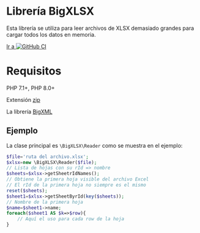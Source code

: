 [repo]:  https://github.com/yordanny90/BigXML
[iconGit]: http://www.google.com/s2/favicons?domain=www.github.com

# Librería BigXLSX

Esta librería se utiliza para leer archivos de XLSX demasiado grandes para cargar todos los datos en memoria.

[Ir a ![GitHub CI][iconGit]][repo]

# Requisitos

PHP 7.1+, PHP 8.0+

Extensión [zip](https://www.php.net/manual/es/book.zip.php)

La librería [BigXML](../BigXML/README.md)

## Ejemplo

La clase principal es `\BigXLSX\Reader` como se muestra en el ejemplo:
```PHP
$file='ruta del archivo.xlsx';
$xlsx=new \BigXLSX\Reader($file);
// Lista de hojas con su rId => nombre
$sheets=$xlsx->getSheetrIdNames();
// Obtiene la primera hoja visible del archivo Excel
// El rId de la primera hoja no siempre es el mismo
reset($sheets);
$sheet1=$xlsx->getSheetByrId(key($sheets));
// Nombre de la primera hoja
$name=$sheet1->name;
foreach($sheet1 AS $k=>$row){
    // Aquí el uso para cada row de la hoja
}
```